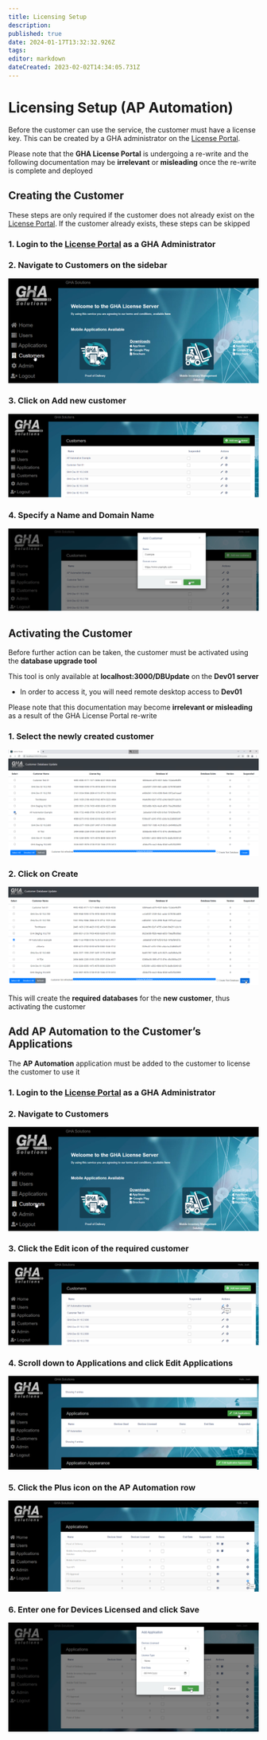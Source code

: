 ```yaml
---
title: Licensing Setup
description: 
published: true
date: 2024-01-17T13:32:32.926Z
tags: 
editor: markdown
dateCreated: 2023-02-02T14:34:05.731Z
---
```


# Licensing Setup (AP Automation)


Before the customer can use the service, the customer must have a license key. This can be created by a GHA administrator on the [License Portal](https://mobileapps.ghahosted.com/licenseportal).

Please note that the **GHA License Portal** is undergoing a re-write and the following documentation may be **irrelevant** or **misleading** once the re-write is complete and deployed

## Creating the Customer

These steps are only required if the customer does not already exist on the [License Portal](https://mobileapps.ghahosted.com/licenseportal). If the customer already exists, these steps can be skipped

### 1. Login to the [License Portal](https://mobileapps.ghahosted.com/licenseportal) as a **GHA Administrator**

### 2. Navigate to Customers on the sidebar

![083695d1-5767-4a5b-ad95-f9ab09d79849.png](/083695d1-5767-4a5b-ad95-f9ab09d79849.png)

### 3. Click on **Add new customer**

![4840d5c3-70ac-4bb6-9d9b-242298e3088a.png](/4840d5c3-70ac-4bb6-9d9b-242298e3088a.png)

### 4. Specify a **Name** and **Domain Name**

![af6644eb-eb84-4988-970f-db007596fcab.png](/af6644eb-eb84-4988-970f-db007596fcab.png)

## Activating the Customer

Before further action can be taken, the customer must be activated using the **database upgrade tool**

This tool is only available at **localhost:3000/DBUpdate** on the **Dev01 server**

-   In order to access it, you will need remote desktop access to **Dev01**
    

Please note that this documentation may become **irrelevant or misleading** as a result of the GHA License Portal re-write

### 1. Select the **newly created customer**

![a6081e7a-48e5-4629-914c-017dae133dd5.png](/a6081e7a-48e5-4629-914c-017dae133dd5.png)

### 2. Click on **Create**

![e16305c8-cdcf-4bba-8fa2-592c03a93d2d.png](/e16305c8-cdcf-4bba-8fa2-592c03a93d2d.png)

This will create the **required databases** for the **new customer**, thus activating the customer

## Add AP Automation to the Customer’s Applications

The **AP Automation** application must be added to the customer to license the customer to use it

### 1. Login to the [License Portal](https://mobileapps.ghahosted.com/licenseportal) as a **GHA Administrator**

### 2. Navigate to **Customers**

![3d5b4746-6341-4c67-a2ff-2f654e126d7c.png](/3d5b4746-6341-4c67-a2ff-2f654e126d7c.png)

### 3. Click the **Edit icon** of the **required customer**

![b6229455-f44f-426d-b1b1-7459c2c39a7a.png](/b6229455-f44f-426d-b1b1-7459c2c39a7a.png)

### 4. **Scroll down** to **Applications** and click **Edit Applications**

![8b817a24-100e-4600-8d6a-c5d580dd1442.png](/8b817a24-100e-4600-8d6a-c5d580dd1442.png)

### 5. Click the **Plus icon** on the **AP Automation** row

![677cde4f-cf03-4f44-aef6-249319c18925.png](/677cde4f-cf03-4f44-aef6-249319c18925.png)

### 6. Enter **one** for **Devices Licensed** and click **Save**

![9244755d-6b21-488c-8e5c-36186b8a1027.png](/9244755d-6b21-488c-8e5c-36186b8a1027.png)